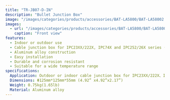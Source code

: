 ```yaml
---
title: "TR-JB07-D-IN"
description: "Bullet Junction Box"
image: "/images/categories/products/accessories/BAT-LA5800/BAT-LA58002.png"
images:
  - url: "/images/categories/products/accessories/BAT-LA5800/BAT-LA58002.png"
    caption: "Front view"
features:
  - Indoor or outdoor use
  - Cable junction box for IPC23XX/222X, IPC74X and IPC252/26X series (Extra back outlet)
  - Aluminum alloy construction
  - Easy installation
  - Durable and corrosion resistant
  - Suitable for a wide temperature range
specifications:
  Application: Outdoor or indoor cable junction box for IPC23XX/222X、IPC74X and IPC252/26X series(Extra back outlet)
  Dimensions: Φ125mm*125mm*55mm (4.92” x4.92”x2.17”)
  Weight: 0.75kg(1.65lb)
  Material: Aluminum alloy
---
```


